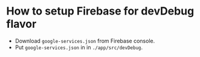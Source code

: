 # How to setup Firebase for devDebug flavor
- Download `google-services.json` from Firebase console.
- Put `google-services.json` in in `./app/src/devDebug`.